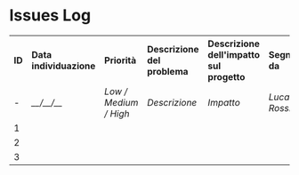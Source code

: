 # Issues Log

<table>
    <tr>
        <th align="left">ID</th>
        <th align="left">Data individuazione</th>
        <th align="left">Priorità</th>
        <th align="left">Descrizione del problema</th>
        <th align="left">Descrizione dell'impatto sul progetto</th>
        <th align="left">Segnalato da</th>
        <th align="left">Assegnato a</th>
        <th align="left">Azione da svolgere</th>
        <th align="left">Stato</th>
        <th align="left">Data risoluzione</th>
    </tr>
    <tr>
        <td>-</td>
        <td><i>__/__/__</i></td>
        <td><i>Low / Medium / High</i></td>
        <td><i>Descrizione</i></td>
        <td><i>Impatto</i></td>
        <td><i>Luca Rossi</i></td>
        <td><i>Mario Verdi</i></td>
        <td><i>Sample action</i></td>
        <td><i>Unresolved / Pending / Resolved</i></td>
        <td><i>__/__/__</i></td>
    </tr>
    <tr>
        <td>1</td>
        <td></td>
        <td></td>
        <td></td>
        <td></td>
        <td></td>
        <td></td>
        <td></td>
        <td></td>
        <td></td>
    </tr>
    <tr>
        <td>2</td>
        <td></td>
        <td></td>
        <td></td>
        <td></td>
        <td></td>
        <td></td>
        <td></td>
        <td></td>
        <td></td>
    </tr>
    <tr>
        <td>3</td>
        <td></td>
        <td></td>
        <td></td>
        <td></td>
        <td></td>
        <td></td>
        <td></td>
        <td></td>
        <td></td>
    </tr>
</table>
